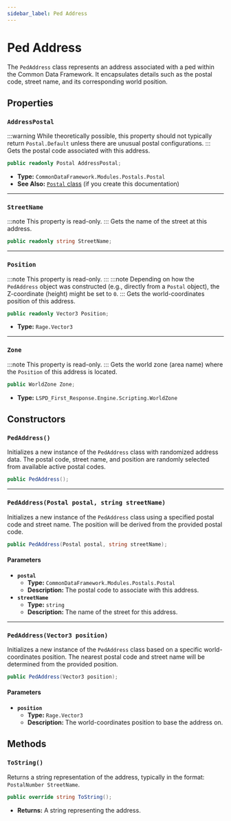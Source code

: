 ```yaml
---
sidebar_label: Ped Address
---
```


# Ped Address

The `PedAddress` class represents an address associated with a ped within the Common Data Framework. It encapsulates details such as the postal code, street name, and its corresponding world position.

## Properties

### `AddressPostal`

:::warning
While theoretically possible, this property should not typically return `Postal.Default` unless there are unusual postal configurations.
:::
Gets the postal code associated with this address.

```csharp
public readonly Postal AddressPostal;
```

-   **Type:** `CommonDataFramework.Modules.Postals.Postal`
-   **See Also:** [`Postal` class](/docs/api/common-data-framework/postals) (if you create this documentation)

---

### `StreetName`

:::note
This property is read-only.
:::
Gets the name of the street at this address.
```csharp
public readonly string StreetName;
```
---

### `Position`
:::note
This property is read-only.
:::
:::note
Depending on how the `PedAddress` object was constructed (e.g., directly from a `Postal` object), the Z-coordinate (height) might be set to `0`.
:::
Gets the world-coordinates position of this address.

```csharp
public readonly Vector3 Position;
```
-   **Type:** `Rage.Vector3` 
---

### `Zone`
:::note
This property is read-only.
:::
Gets the world zone (area name) where the `Position` of this address is located. 

```csharp
public WorldZone Zone;
```

-   **Type:** `LSPD_First_Response.Engine.Scripting.WorldZone`

## Constructors

### `PedAddress()`

Initializes a new instance of the `PedAddress` class with randomized address data. The postal code, street name, and position are randomly selected from available active postal codes.

```csharp
public PedAddress();
```

---

### `PedAddress(Postal postal, string streetName)`

Initializes a new instance of the `PedAddress` class using a specified postal code and street name. The position will be derived from the provided postal code.

```csharp
public PedAddress(Postal postal, string streetName);
```

#### Parameters

-   **`postal`**
    -   **Type:** `CommonDataFramework.Modules.Postals.Postal`
    -   **Description:** The postal code to associate with this address.
-   **`streetName`**
    -   **Type:** `string`
    -   **Description:** The name of the street for this address.

---

### `PedAddress(Vector3 position)`

Initializes a new instance of the `PedAddress` class based on a specific world-coordinates position. The nearest postal code and street name will be determined from the provided position.

```csharp
public PedAddress(Vector3 position);
```

#### Parameters

-   **`position`**
    -   **Type:** `Rage.Vector3`
    -   **Description:** The world-coordinates position to base the address on.

## Methods

### `ToString()`

Returns a string representation of the address, typically in the format: `PostalNumber StreetName`.

```csharp
public override string ToString();
```
-   **Returns:** A string representing the address.

<!-- ## Postal

The `Postal` class represents a geographical postal code within the game world. It typically defines a block number and associated X and Y coordinates. These objects are often used to define general areas on the map.

### `Number`

Gets or sets a string value indicating the block number or identifier for this postal code.

```csharp
public string Number;
```
---

### `X`

Gets or sets a floating-point value indicating the X-coordinate of the postal code's central point in a `Vector3` representation.

```csharp
public float X;
```
---

### `Y`

Gets or sets a floating-point value indicating the Y-coordinate of the postal code's central point in a `Vector3` representation.

```csharp
public float Y;
```
---

### `Zone`

:::note
This property is read-only.
:::
Returns the world zone (area name) where this postal code is located, based on its X and Y coordinates.

```csharp
public WorldZone Zone;
```
-   **Type:** `LSPD_First_Response.Engine.Scripting.WorldZone`

## Operators

### Implicit Conversion to `Rage.Vector3`

Provides an implicit conversion from a `Postal` object to a `Rage.Vector3`. This allows `Postal` objects to be used directly where a `Vector3` is expected, for example, when dealing with positions in the game world. The Z-coordinate will be set to `0f` during this conversion.

```csharp
public static implicit operator Vector3(Postal value);
```

---

## NearestPostal 

The `NearestPostalCode` class is essentially a simple data structure (struct-like) used to store information about the closest postal code found relative to a given `Vector3` position.

### `NearestPostalCode(Postal code, float distance)`

Initializes a new instance of the `NearestPostalCode` class.

```csharp
public NearestPostalCode(Postal code, float distance);
```

#### Parameters

-   **`code`**
    -   **Type:** `CommonDataFramework.Modules.Postals.Postal`
    -   **Description:** The `Postal` object representing the nearest postal code.
-   **`distance`**
    -   **Description:** The calculated distance (in meters) from a reference `Vector3` to this postal code.

---

## Properties

### `Caption`
:::note
This property is read-only.
:::

Gets a formatted string caption suitable for display, often in UI elements like `ResText`. The format is `~w~[Postal Number] (~g~[Distance]m~w~)`. 

```csharp
public string Caption;
```

-   **Type:** `string`

---

### `Code`
:::note
This property is read-only.
:::
Gets the `Postal` object stored in this instance, representing the nearest postal code.

```csharp
public Postal Code;
```

-   **Type:** `CommonDataFramework.Modules.Postals.Postal`

---

### `Distance`
:::note
This property is read-only.
:::
Gets the distance value stored in this instance. This represents the distance from a reference point to the `Code`'s location.

```csharp
public float Distance; 
``` -->